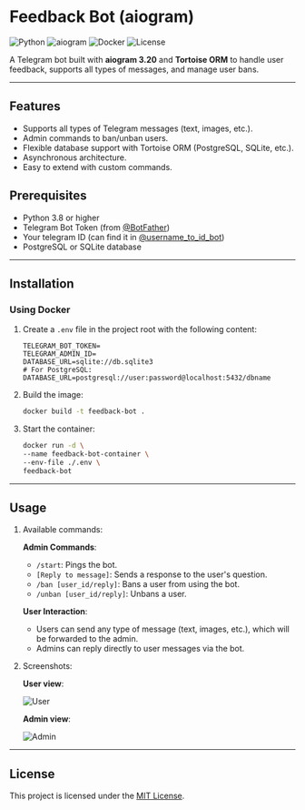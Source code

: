 # Feedback Bot (aiogram)
![Python](https://img.shields.io/badge/python-3.8+-blue)
![aiogram](https://img.shields.io/badge/aiogram-3.20-red)
![Docker](https://img.shields.io/badge/Docker-gray?logo=docker)
![License](https://img.shields.io/badge/license-MIT-green)

A Telegram bot built with **aiogram 3.20** and **Tortoise ORM** 
to handle user feedback, supports all types of messages, 
and manage user bans.

---

## Features
- Supports all types of Telegram messages (text, images, etc.).
- Admin commands to ban/unban users.
- Flexible database support with Tortoise ORM (PostgreSQL, SQLite, etc.).
- Asynchronous architecture.
- Easy to extend with custom commands.

## Prerequisites
- Python 3.8 or higher
- Telegram Bot Token (from [@BotFather](https://t.me/BotFather))
- Your telegram ID (can find it in [@username_to_id_bot](https://t.me/username_to_id_bot))
- PostgreSQL or SQLite database

---

## Installation
### Using Docker
1. Create a `.env` file in the project root with the following content:
   ```env
   TELEGRAM_BOT_TOKEN=
   TELEGRAM_ADMIN_ID=
   DATABASE_URL=sqlite://db.sqlite3 
   # For PostgreSQL: DATABASE_URL=postgresql://user:password@localhost:5432/dbname
   ```
   
2. Build the image:
   ```bash
   docker build -t feedback-bot .
   ```

3. Start the container: 
   ```bash
   docker run -d \
   --name feedback-bot-container \
   --env-file ./.env \
   feedback-bot
   ```
   
---

## Usage
1. Available commands:

   **Admin Commands**:
   - `/start`: Pings the bot.
   - `[Reply to message]`: Sends a response to the user's question.
   - `/ban [user_id/reply]`: Bans a user from using the bot.
   - `/unban [user_id/reply]`: Unbans a user.

   **User Interaction**:
   - Users can send any type of message (text, images, etc.), which will be forwarded to the admin.
   - Admins can reply directly to user messages via the bot.


2. Screenshots:

   **User view**:

   ![User](https://i.ibb.co/23QTZ51Q/photo-2025-06-29-15-41-07-2.jpg)

   **Admin view**:

   ![Admin](https://i.ibb.co/twC0SXTm/photo-2025-06-29-15-41-23.jpg)

---

## License
This project is licensed under the [MIT License](LICENSE).
